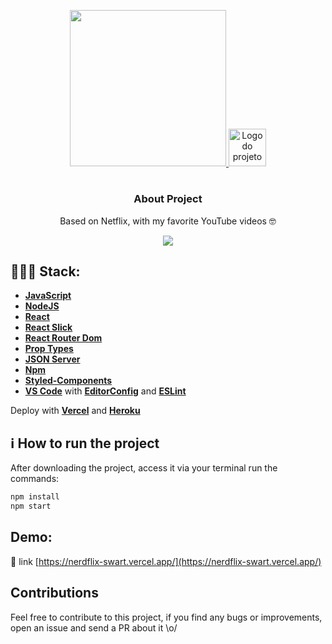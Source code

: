<p align="center">
  <a href="https://nerdflix-swart.vercel.app/">
    <img width="250" src="https://fontmeme.com/permalink/200728/4ebc644a6a727fd51419096270e91a5e.png" />
    <img alt="Logo do projeto" width="60px" src="https://www.alura.com.br/assets/img/imersoes/react/imersao-react-logo.1594044142.svg" />
  </a>
</p>

<h1 align="center"></h1>

<div align="center">

### About Project
Based on Netflix, with my favorite YouTube videos 🤓
  
<p align="center">
  <a href="https://nerdflix-swart.vercel.app/">
    <img all="500" src="https://media.giphy.com/media/S8UJpM4a8oOEmzVnJQ/giphy.gif" />
  </a>
</p>
  
</div>

## 👩🏽‍💻 Stack:
   - [**JavaScript**](https://https://www.javascript.com//)
   - [**NodeJS**](https://nodejs.org/en/)
   - [**React**](https://pt-br.reactjs.org/)
   - [**React Slick**](https://react-slick.neostack.com/)
   - [**React Router Dom**](https://reactrouter.com/web/guides/quick-start/)
   - [**Prop Types**](https://pt-br.reactjs.org/docs/typechecking-with-proptypes.html/)
   - [**JSON Server**](https://github.com/typicode/json-server/)
   - [**Npm**](https://www.npmjs.com/)
   - [**Styled-Components**](https://styled-components.com/)
   - [**VS Code**](https://code.visualstudio.com/) with [**EditorConfig**](https://editorconfig.org/) and [**ESLint**](https://eslint.org/)
   
   Deploy with [**Vercel**](https://vercel.com/) and [**Heroku**](https://www.heroku.com/)
 
## ℹ️ How to run the project

After downloading the project, access it via your terminal run the commands:
  
```sh
npm install
npm start
```
## Demo:
🔗 link [https://nerdflix-swart.vercel.app/](https://nerdflix-swart.vercel.app/)

## Contributions
Feel free to contribute to this project, if you find any bugs or improvements, open an issue and send a PR about it \o/
